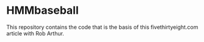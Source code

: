 # HMMbaseball
This repository contains the code that is the basis of this fivethirtyeight.com article with Rob Arthur.  
